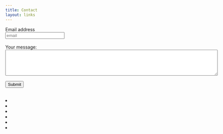 ```yaml
---
title: Contact
layout: links
---
```


<form action="action_page.php">
Email address<br>
<input type="text" name="email" placeholder="email">
<br>
<br>
Your message:<br>
<textarea rows="5" cols="80" id="TITLE">
</textarea>
<br>
<br>
<input type="submit" value="Submit">
</form>

<br>

<div class="fa-ul">
  <div class="row">
    <div class="col-md-3">
      <li><a href="www.twitter.com/jamesconroy"<i class="fa fa-twitter fa-2x"></i></a></li>
      <li><a href="www.twitter.com/jamesconroy"<i class="fa fa-pinterest fa-2x"></i></a></li>
    </div>
    <div class="col-md-3">
      <li><a href="www.twitter.com/jamesconroy"<i class="fa fa-facebook-official fa-2x"></i></i></a></li>
      <li><a href="www.twitter.com/jamesconroy"<i class="fa fa-instagram fa-2x"></i></i></a></li>
    </div>
    <div class="col-md-3">
      <li><a href="www.twitter.com/jamesconroy"<i class="fa fa-youtube fa-2x"></i></i></i></a></li>
      <li><a href="www.twitter.com/jamesconroy"<i class="fa fa-vine fa-2x"></i></i></i></a></li>
    </div>
  </div>
</div>
